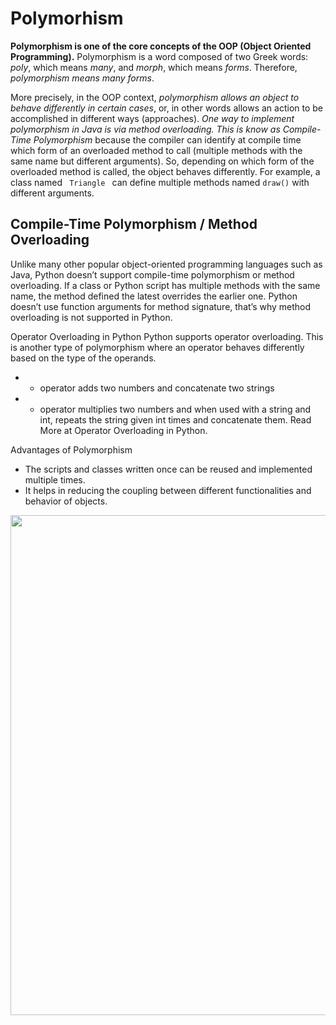 # Polymorhism

__Polymorphism is one of the core concepts of the OOP (Object Oriented Programming).__ Polymorphism is a word composed of two Greek words: _poly_, which means _many_, and _morph_, which means _forms_. Therefore, _polymorphism means many forms_. 

More precisely, in the OOP context, _polymorphism allows an object to behave differently in certain cases_, or, in other words allows an action to be accomplished  in different ways (approaches). _One way to implement polymorphism in Java is via method overloading. This is know as Compile-Time Polymorphism_ because the  compiler can identify at compile time which form of an overloaded method to call (multiple methods with the same name but different arguments). So, depending on which form of the overloaded method is called, the object behaves differently. For example, a class named <code> Triangle </code> can define multiple methods named <code>draw()</code> with different arguments.

## Compile-Time Polymorphism / Method Overloading
Unlike many other popular object-oriented programming languages such as Java, Python doesn’t support compile-time polymorphism or method overloading. If a class or Python script has multiple methods with the same name, the method defined the latest overrides the earlier one.
Python doesn’t use function arguments for method signature, that’s why method overloading is not supported in Python.

Operator Overloading in Python
Python supports operator overloading. This is another type of polymorphism where an operator behaves differently based on the type of the operands.
* + operator adds two numbers and concatenate two strings
* * operator multiplies two numbers and when used with a string and int, repeats the string given int times and concatenate them.
Read More at Operator Overloading in Python.

Advantages of Polymorphism
* The scripts and classes written once can be reused and implemented multiple times.
* It helps in reducing the coupling between different functionalities and behavior of objects.

<img width="800" src="https://user-images.githubusercontent.com/70295997/215978161-7ddb3756-0410-45f9-b441-53781bf5ee2a.png">
